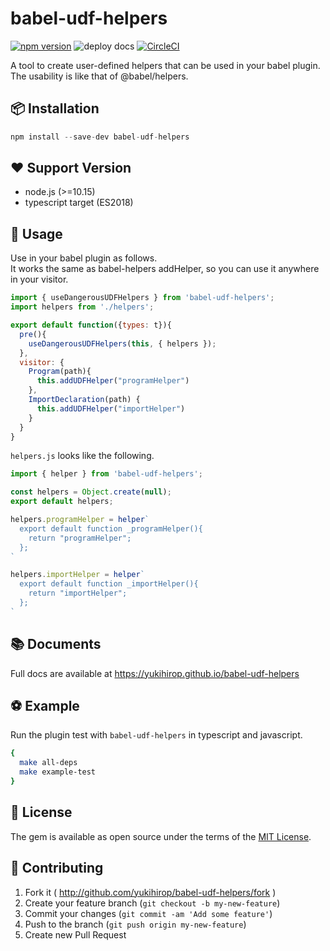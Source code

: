# babel-udf-helpers

[![npm version](https://badge.fury.io/js/babel-udf-helpers.svg)](https://badge.fury.io/js/babel-udf-helpers)
![deploy docs](https://github.com/yukihirop/babel-udf-helpers/workflows/deploy%20docs/badge.svg)
[![CircleCI](https://circleci.com/gh/yukihirop/babel-udf-helpers.svg?style=svg)](https://circleci.com/gh/yukihirop/babel-udf-helpers)


A tool to create user-defined helpers that can be used in your babel plugin.  
The usability is like that of @babel/helpers.  

## 📦 Installation

```js
npm install --save-dev babel-udf-helpers
```

## ❤️ Support Version

- node.js (>=10.15)
- typescript target (ES2018)

## 📖 Usage

Use in your babel plugin as follows.  
It works the same as babel-helpers addHelper, so you can use it anywhere in your visitor.  

```js
import { useDangerousUDFHelpers } from 'babel-udf-helpers';
import helpers from './helpers';

export default function({types: t}){
  pre(){
    useDangerousUDFHelpers(this, { helpers });
  },
  visitor: {
    Program(path){
      this.addUDFHelper("programHelper")
    },
    ImportDeclaration(path) {
      this.addUDFHelper("importHelper")
    }
  }
}
```

`helpers.js` looks like the following.

```js
import { helper } from 'babel-udf-helpers';

const helpers = Object.create(null);
export default helpers;

helpers.programHelper = helper`
  export default function _programHelper(){
    return "programHelper";
  };
`

helpers.importHelper = helper`
  export default function _importHelper(){
    return "importHelper";
  };
`
```

## 📚 Documents

Full docs are available at https://yukihirop.github.io/babel-udf-helpers

## ⚽ Example

Run the plugin test with `babel-udf-helpers` in typescript and javascript.

```bash
{
  make all-deps
  make example-test
}
```

## 📝 License

The gem is available as open source under the terms of the [MIT License](https://opensource.org/licenses/MIT).

## 🤝 Contributing

1. Fork it ( http://github.com/yukihirop/babel-udf-helpers/fork )
2. Create your feature branch (`git checkout -b my-new-feature`)
3. Commit your changes (`git commit -am 'Add some feature'`)
4. Push to the branch (`git push origin my-new-feature`)
5. Create new Pull Request
